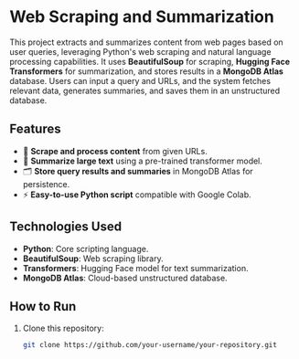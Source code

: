 # Web Scraping and Summarization

This project extracts and summarizes content from web pages based on user queries, leveraging Python's web scraping and natural language processing capabilities. It uses **BeautifulSoup** for scraping, **Hugging Face Transformers** for summarization, and stores results in a **MongoDB Atlas** database. Users can input a query and URLs, and the system fetches relevant data, generates summaries, and saves them in an unstructured database.

## Features
- 📄 **Scrape and process content** from given URLs.
- 📝 **Summarize large text** using a pre-trained transformer model.
- 🗂️ **Store query results and summaries** in MongoDB Atlas for persistence.
- ⚡ **Easy-to-use Python script** compatible with Google Colab.

## Technologies Used
- **Python**: Core scripting language.
- **BeautifulSoup**: Web scraping library.
- **Transformers**: Hugging Face model for text summarization.
- **MongoDB Atlas**: Cloud-based unstructured database.

## How to Run
1. Clone this repository:
   ```bash
   git clone https://github.com/your-username/your-repository.git

